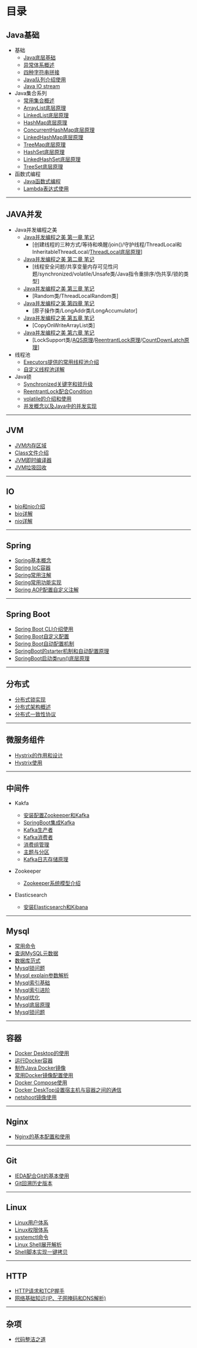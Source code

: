 # 目录


## Java基础
- 基础
	- [Java底层基础](file/java_base/java_base.md)
	- [异常体系概述](file/java_base/exception.md)
	- [四种字符串拼接](file/java_base/string_append_performance.md)
	- [Java队列介绍使用](file/java_base/queue.md)
	- [Java IO stream](file/java_base/Java_IO流.md)
- Java集合系列
    - [常用集合概述](file/java_base/collections.md)
    - [ArrayList底层原理](file/java_plus/collections/arraylist.md)
	- [LinkedList底层原理](file/java_plus/collections/linkedlist.md)
	- [HashMap底层原理](file/java_plus/collections/hashmap.md)
	- [ConcurrentHashMap底层原理](file/java_plus/collections/concurrenthashmap.md)
	- [LinkedHashMap底层原理](file/java_plus/collections/linkedhashmap.md)
	- [TreeMap底层原理](file/java_plus/collections/treemap.md)
	- [HashSet底层原理](file/java_plus/collections/hashset.md)
	- [LinkedHashSet底层原理](file/java_plus/collections/linkedhashset.md)
	- [TreeSet底层原理](file/java_plus/collections/treeset.md)
- 函数式编程
	- [Java函数式编程](file/function/Java函数式编程.md)
	- [Lambda表达式使用](file/function/Lambda表达式使用.md)
	
---

## JAVA并发
- Java并发编程之美
    - [Java并发编程之美 第一章 笔记](file/java_thread1/unit1.md)
		- [创建线程的三种方式/等待和唤醒/join()/守护线程/ThreadLocal和InheritableThreadLocal/[ThreadLocal底层原理](file/java_thread1/ThreadLocal.md)]
	- [Java并发编程之美 第二章 笔记](file/java_thread1/unit2.md)
		- [线程安全问题/共享变量内存可见性问题/synchronized/volatile/Unsafe类/Java指令重排序/伪共享/锁的类型]
	- [Java并发编程之美 第三章 笔记](file/java_thread1/unit3.md)
		- [Random类/ThreadLocalRandom类]
	- [Java并发编程之美 第四章 笔记](file/java_thread1/unit4.md)
		- [原子操作类/LongAddr类/LongAccumulator]
	- [Java并发编程之美 第五章 笔记](file/java_thread1/unit5.md)
		- [CopyOnWriteArrayList类]
	- [Java并发编程之美 第六章 笔记](file/java_thread1/unit6.md)
		- [LockSupport类/[AQS原理](file/java_thread1/AQS.md)/[ReentrantLock原理](file/java_thread1/ReentrantLock.md)/[CountDownLatch原理](file/java_thread1/CountDownLatch.md)]
- 线程池
	- [Executors提供的常用线程池介绍](file/java_thread1/ThreadPool_base.md)
	- [自定义线程池详解](file/java_thread1/ThreadPoolExecutor.md)
- Java锁
	- [Synchronized关键字和锁升级](file/java_thread1/synchronized.md)
	- [ReentrantLock配合Condition](file/java_thread1/ReentrantLock2.md)
	- [volatile的介绍和使用](file/java_thread1/volatile的介绍和使用.md)
	- [并发概念以及Java中的并发实现](file/java_thread1/并发概念以及Java中的并发实现.md)
---

## JVM
- [JVM内存区域](file/jvm/jvm_memory.md)
- [Class文件介绍](file/jvm/jvm_class.md)
- [JVM即时编译器](file/jvm/JVM即时编译器.md)
- [JVM垃圾回收](file/jvm/JVM垃圾回收.md)

---

## IO
- [bio和nio介绍](file/io/io.md)
- [bio详解](file/io/bio.md)
- [nio详解](file/io/nio.md)

---

## Spring
- [Spring基本概念](file/spring/spring2.md)
- [Spring IoC容器](file/spring/spring1.md)
- [Spring常用注解](file/spring/spring3.md)
- [Spring常用功能实现](file/spring/spring4.md)
- [Spring AOP配置自定义注解](file/spring/Spring_AOP.md)

---

## Spring Boot
- [Spring Boot CLI介绍使用](file/spring/SpringBootCLI介绍使用.md)
- [Spring Boot自定义配置](file/spring/SpringBoot自定义配置.md)
- [Spring Boot自动配置机制](file/spring/SpringBoot自动配置.md)
- [SpringBoot的starter机制和自动配置原理](file/spring/springboot2.md)
- [SpringBoot启动类run()底层原理](file/spring/springboot1.md)

---

## 分布式
- [分布式锁实现](file/distributed/distributed_lock.md)
- [分布式架构概述](file/distributed/分布式架构概述.md)
- [分布式一致性协议](file/distributed/分布式一致性协议.md)

---

## 微服务组件
- [Hystrix的作用和设计](file/micro/hystrix/Hystrix的作用和设计.md)
- [Hystrix使用](file/micro/hystrix/Hystrix使用.md)

---

## 中间件
- Kakfa
	- [安装配置Zookeeper和Kafka](file/middleware/kafka/安装配置Zookeeper和Kafka.md)
	- [SpringBoot集成Kafka](file/middleware/kafka/SpringBoot集成Kafka.md)
	- [Kafka生产者](file/middleware/kafka/Kafka生产者.md)
	- [Kafka消费者](file/middleware/kafka/Kafka消费者.md)
	- [消费组管理](file/middleware/kafka/消费组管理.md)
	- [主题与分区](file/middleware/kafka/主题与分区.md)
	- [Kafka日志存储原理](file/middleware/kafka/Kafka日志存储原理.md)
- Zookeeper
	- [Zookeeper系统模型介绍](file/middleware/zookeeper/Zookeeper系统模型介绍.md)

- Elasticsearch
	- [安装Elasticsearch和Kibana](file/middleware/elasticsearch/安装Elasticsearch和Kibana.md)
---

## Mysql
- [常用命令](file/mysql/mysql_usual_command.md)
- [查询MySQL元数据](file/mysql/查询MySQL元数据.md)
- [数据库范式](file/mysql/数据库范式.md)
- [Mysql锁问题](file/mysql/mysql_lock.md)
- [Mysql explain参数解析](file/mysql/mysql_explain.md)
- [Mysql索引基础](file/mysql/mysql_index1.md)
- [Mysql索引进阶](file/mysql/mysql_index2.md)
- [Mysql优化](file/mysql/mysql_optimize.md)
- [Mysql底层原理](file/mysql/mysql_tree.md)
- [Mysql锁问题](file/mysql/mysql_lock.md)

---

## 容器

- [Docker Desktop的使用](file/container/docker/Docker_Desktop的使用.md)
- [运行Docker容器](file/container/docker/运行Docker容器.md)
- [制作Java Docker镜像](file/container/docker/制作Java_Docker镜像.md)
- [常用Docker镜像配置使用](file/container/docker/常用Docker镜像使用.md)
- [Docker Compose使用](file/container/docker/Docker_Compose使用.md)
- [Docker DeskTop设置宿主机与容器之间的通信](file/container/docker/DockerDeskTop设置宿主机与容器之间的通信.md)
- [netshoot镜像使用](file/container/docker/netshoot镜像使用.md)


---

## Nginx
- [Nginx的基本配置和使用](file/nginx/nginx.md)

---

## Git
- [IEDA配合Git的基本使用](file/git/Git基本使用.md)
- [Git回溯历史版本](file/git/Git回溯历史版本.md)
---

## Linux
- [Linux用户体系](file/linux/Linux用户体系.md) 
- [Linux权限体系](file/linux/Linux权限体系.md)
- [systemctl命令](file/linux/systemctl.md)
- [Linux Shell展开解析](file/linux/Linux_Shell展开.md)
- [Shell脚本实现一键拷贝](file/linux/Shell脚本实现一键拷贝.md)

---

## HTTP
- [HTTP请求和TCP握手](file/http/HTTP请求和TCP握手1.md)
- [网络基础知识(IP、子网掩码和DNS解析)](file/http/网络基础知识2.md)

---

## 杂项
- [代码整洁之道](file/java_clean/clean.md)